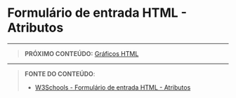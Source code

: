 # Formulário de entrada HTML - Atributos




***

> **PRÓXIMO CONTEÚDO:** [Gráficos HTML](/conteudo/11-graficos)

***


> **FONTE DO CONTEÚDO**:
>
> - [W3Schools - Formulário de entrada HTML - Atributos](https://www.w3schools.com/html/html_form_attributes_form.asp)